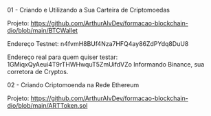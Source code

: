 
01 - Criando e Utilizando a Sua Carteira de Criptomoedas

Projeto: https://github.com/ArthurAlvDev/formacao-blockchain-dio/blob/main/BTCWallet

Endereço Testnet:  n4fvmH8BUf4Nza7HFQ4ay86ZdPYdq8DuU8

Endereço real para quem quiser testar: 1GMiqxQyAeui4T9rTHWHwquT5ZmUifdVZo
  Informando Binance, sua corretora de Cryptos.
  
02 - Criando Criptomoenda na Rede Ethereum

Projeto: https://github.com/ArthurAlvDev/formacao-blockchain-dio/blob/main/ARTToken.sol
